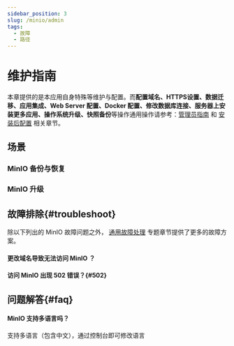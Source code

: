 ```yaml
---
sidebar_position: 3
slug: /minio/admin
tags:
  - 故障
  - 路径
---
```



# 维护指南

本章提供的是本应用自身特殊等维护与配置。而**配置域名、HTTPS设置、数据迁移、应用集成、Web Server 配置、Docker 配置、修改数据库连接、服务器上安装更多应用、操作系统升级、快照备份**等操作通用操作请参考：[管理员指南](../administrator) 和 [安装后配置](../install/setup) 相关章节。

## 场景

### MinIO 备份与恢复

### MinIO 升级

## 故障排除{#troubleshoot}

除以下列出的 MinIO 故障问题之外， [通用故障处理](../troubleshoot) 专题章节提供了更多的故障方案。  

#### 更改域名导致无法访问 MinIO ？

#### 访问 MinIO 出现 502 错误？{#502}


## 问题解答{#faq}

#### MinIO 支持多语言吗？

支持多语言（包含中文），通过控制台即可修改语言

